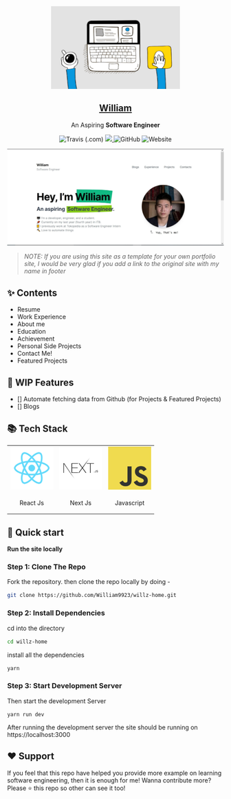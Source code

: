 <p align="center">
  <a href="https://github.com/William9923">
    <img alt="William" src="./public/gif/thumbnail.gif" width="300" />
    <h2 align="center">William</h2>
  </a>
</p> 
<p align="center">An Aspiring <b>Software Engineer</b></p>


  <p align="center">
    <img alt="Travis (.com)" src="https://img.shields.io/travis/com/william9923/willz-home" />
    <a href="https://www.codacy.com?utm_source=github.com&amp;utm_medium=referral&amp;utm_content=william9923/willz-home&amp;utm_campaign=Badge_Grade">
        <img src="https://api.codacy.com/project/badge/Grade/a789dbf2fb2045afaf67727b05fbbc68"/>
    </a>
    <img alt="GitHub" src="https://img.shields.io/github/license/william9923/willz-home" />
    <img alt="Website" src="https://img.shields.io/website?down_message=offline&label=site&up_message=online&url=http%3A%2F%2Fwilliam9923.github.io" />
  </p>

<img src="public/demo.jpg"></img>

>*NOTE: If you are using this site as a template for your own portfolio site, I would be very glad if you add a link to the original site with my name in footer*

## ✨ Contents

- Resume
- Work Experience
- About me
- Education
- Achievement
- Personal Side Projects 
- Contact Me!
- Featured Projects

## 🔨 WIP Features
- [] Automate fetching data from Github (for Projects & Featured Projects)
- [] Blogs

## 📚 Tech Stack

<table>
  <tr>
    <td valign="top">
        <img height="100" src="https://raw.githubusercontent.com/github/explore/80688e429a7d4ef2fca1e82350fe8e3517d3494d/topics/react/react.png" alt="react">
    </td>
    <td valign="top">
        <img height="100" src="https://raw.githubusercontent.com/github/explore/28b02bbc9ad9f7a503c43775aebeb515dc2da5fc/topics/nextjs/nextjs.png" alt="react">
    </td>
    <td valign="top">
        <img height="100" src="https://raw.githubusercontent.com/github/explore/80688e429a7d4ef2fca1e82350fe8e3517d3494d/topics/javascript/javascript.png" alt="javascript">
    </td>
  </tr>
  <tr>
    <td><p align="center">React Js</p></td>
    <td><p align="center">Next Js</p></td>
    <td><p align="center">Javascript</p></td>
  </tr>
</table>

## 🚀 Quick start

**Run the site locally**

### Step 1: Clone The Repo

Fork the repository. then clone the repo locally by doing -

```bash
git clone https://github.com/William9923/willz-home.git
```

### Step 2: Install Dependencies

cd into the directory
```bash
cd willz-home
```

install all the dependencies
```bash
yarn
```

### Step 3: Start Development Server

Then start the development Server
```
yarn run dev
```
After running the development server the site should be running on https://localhost:3000

## ❤️ Support
If you feel that this repo have helped you provide more example on learning software engineering, then it is enough for me! Wanna contribute more? Please ⭐ this repo so other can see it too!
